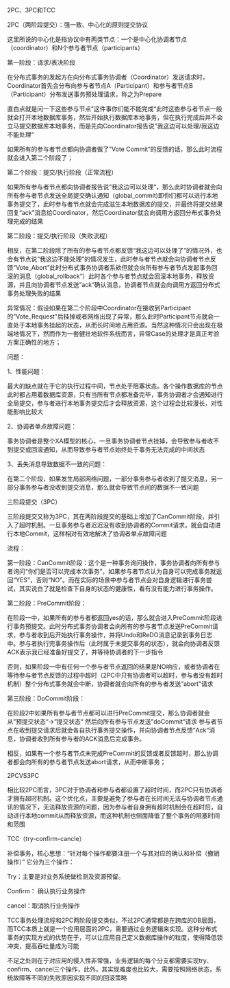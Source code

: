 2PC、3PC和TCC

2PC（两阶段提交）：强一致、中心化的原则提交协议

这里所说的中心化是指协议中有两类节点：一个是中心化协调者节点（coordinator）和N个参与者节点（participants）

第一阶段：请求/表决阶段

在分布式事务的发起方在向分布式事务协调者（Coordinator）发送请求时，Coordinator首先会分布向参与者节点A（Participant）和参与者节点B（Participant）分布发送事务预处理请求，称之为Prepare

直白点就是问一下这些参与节点”这件事你们能不能完成“此时这些参与者节点一般就会打开本地数据库事务，然后开始执行数据库本地事务，但在执行完成后并不会立马提交数据库本地事务，而是先向Coordinator报告说”我这边可以处理/我这边不能处理“

如果所有的参与者节点都向协调者做了”Vote Commit“的反馈的话，那么此时流程就会进入第二个阶段了；

第二个阶段：提交/执行阶段（正常流程）

如果所有参与者节点都向协调者报告说”我这边可以处理“，那么此时协调者就会向所有参与者节点发送全局提交确认通知（global_commit)即你们都可以进行本地事务提交了，此时参与者节点就会完成滋生本地数据库的提交，并最终将提交结果回复“ack”消息给Coordinator，然后Coordinator就会向调用方返回分布式事务处理完成的结果

第二阶段：提交/执行阶段（失败流程）

相反，在第二阶段除了所有的参与者节点都反馈“我这边可以处理了”的情况外，也会有节点说“我这边不能处理”的情况发生，此时参与者节点就会向协调者节点反馈“Vote_Abort”此时分布式事务协调者系欸但就会向所有参与者节点发起事务回滚的消息（global_rollback“）此时各个参与者节点就会回滚本地事务，释放资源，并且向协调者节点发送”ack“确认消息，协调者节点就会向调用方返回分布式事务处理失败的结果

异常情况：假设如果在第二个阶段中Coordinator在接收到Participant的”Vote_Request"后挂掉或者网络出现了异常，那么此时Participant节点就会一直处于本地事务挂起的状态，从而长时间地占用资源。当然这种情况只会出现在极端地情况下，然而作为一套健壮地软件系统而言，异常Case的处理才是真正考验方案正确性的地方；



问题：

1、性能问题：

最大的缺点就在于它的执行过程中间，节点处于阻塞状态。各个操作数据库的节点此时都占用着数据库资源，只有当所有节点都准备完毕，事务协调者才会通知进行全局提交，参与者进行本地事务提交后才会释放资源，这个过程会比较漫长，对性能影响比较大



2、协调者单点故障问题：

事务协调者是整个XA模型的核心，一旦事务协调者节点挂掉，会导致参与者收不到提交或回滚通知，从而导致参与者节点始终处于事务无法完成的中间状态



3、丢失消息导致数据不一致的问题：

在第二个阶段，如果发生局部网络问题，一部分事务参与者收到了提交消息，另一部分事务参与者没收到提交消息，那么就会导致节点间的数据不一致问题



三阶段提交（3PC）

三阶段提交又称为3PC，其在两阶段提交的基础上增加了CanCommit阶段，并引入了超时机制。一旦事务参与者迟迟没有收到协调者的Commit请求，就会自动进行本地Commit，这样相对有效地解决了协调者单点故障问题

流程：

第一阶段：CanCommit阶段：这个是一种事务询问操作，事务协调者向所有参与者询问“你们是否可以完成本次事务”，如果参与者节点认为自身可以完成事务就返回“YES”，否则“NO”。而在实际的场景中参与者节点会对自身逻辑进行事务尝试，其实说白了就是检查下自身的状态的健康性，看有没有能力进行事务操作。

第二阶段：PreCommit阶段：

在阶段一中，如果所有的参与者都返回yes的话，那么就会进入PreCommit阶段进行事务预提交。此时分布式事务协调者会向所有的参与者节点发送PreCommit请求，参与者收到后开始执行事务操作，并将Undo和ReDO消息记录到事务日志中。参与者执行完事务操作后（此时属于未提交事务的状态），就会向协调者反馈ACK表示我已经准备好提交了，并等待协调者的下一步指令

否则，如果阶段一中有任何一个参与者节点返回的结果是NO响应，或者协调者在等待参与者节点反馈的过程中超时（2PC中只有协调者可以超时，参与者没有超时机制）整个分布式事务就会中断，协调者就会向所有的参与者发送“abort"请求

第三阶段：DoCommit阶段：

在阶段2中如果所有参与者节点都可以进行PreCommit提交，那么协调者就会从”预提交状态“->”提交状态“ 然后向所有参与节点发送”doCommit“请求	参与者节点在收到提交请求后就会各自执行事务提交操作，并向协调者节点反馈”Ack“消息，协调者收到所有参与者的ACK消息后完成事务。

相反，如果有一个参与者节点未完成PreCommit的反馈或者反馈超时，那么协调者都会向所有的参与者节点发送abort请求，从而中断事务；



2PCVS3PC

相比较2PC而言，3PC对于协调者和参与者都设置了超时时间，而2PC只有协调者才拥有超时机制。这个优化点，主要是避免了参与者在长时间无法与协调者节点通讯的情况下，无法释放资源的问题，因为参与者自身拥有超时机制会在超时后，自动进行本地commit从而释放资源，而这种机制也侧面降低了整个事务的阻塞时间和范围



TCC（try-confirm-cancle）

补偿事务，核心思想：“针对每个操作都要注册一个与其对应的确认和补偿（撤销操作）” 它分为三个操作：

Try：主要是对业务系统做检测及资源预留。

Confirm： 确认执行业务操作

cancel：取消执行业务操作

TCC事务处理流程和2PC两阶段提交类似，不过2PC通常都是在跨库的DB层面，而TCC本质上就是一个应用层面的2PC，需要通过业务逻辑来实现。这种分布式事务的实现方式的优势在于，可以让应用自己定义数据库操作的粒度，使得降低锁冲突，提高吞吐量成为可能

不足之处则在于对应用的侵入性非常强，业务逻辑的每个分支都需要实现try、confirm、cancel三个操作，此外，其实现难度也比较大，需要按照网络状态，系统故障等不同的失败原因实现不同的回滚策略



